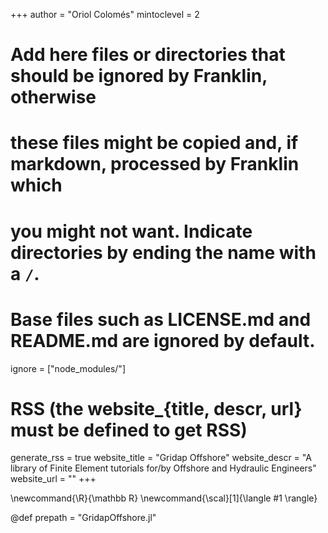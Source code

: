 <!--
Add here global page variables to use throughout your website.
-->
+++
author = "Oriol Colomés"
mintoclevel = 2

# Add here files or directories that should be ignored by Franklin, otherwise
# these files might be copied and, if markdown, processed by Franklin which
# you might not want. Indicate directories by ending the name with a `/`.
# Base files such as LICENSE.md and README.md are ignored by default.
ignore = ["node_modules/"]

# RSS (the website_{title, descr, url} must be defined to get RSS)
generate_rss = true
website_title = "Gridap Offshore"
website_descr = "A library of Finite Element tutorials for/by Offshore and Hydraulic Engineers"
website_url   = ""
+++

<!--
Add here global latex commands to use throughout your pages.
-->
\newcommand{\R}{\mathbb R}
\newcommand{\scal}[1]{\langle #1 \rangle}

@def prepath = "GridapOffshore.jl"
